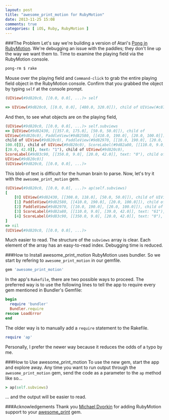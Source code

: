 ```yaml
---
layout: post
title: "awesome_print_motion for RubyMotion"
date: 2013-11-25 15:08
comments: true
categories: [ iOS, Ruby, RubyMotion ]
---
```

###The Problem
Let's say we're building a version of Atari's [Pong in RubyMotion](/blog/2013/02/26/atari-pong-rubymotion-objective-c/). We're debugging an issue with the paddles; they don't line up the way we want them to. Time to examine the playing field via the RubyMotion console.

```bash
pong-rm $ rake
```

Mouse over the playing field and `Command-click` to grab the entire playing field object in the RubyMotion console. Confirm that you grabbed the object by typing `self` at the console prompt.

```ruby
(UIView(#9d820c0, [[0.0, 0.0], ...)> self

=> UIView(#9d820c0, [[0.0, 0.0], [480.0, 320.0]]), child of UIView(#c876920)
```

And then, to see what objects are on the playing field,

```ruby
(UIView(#9d820c0, [[0.0, 0.0], ...)> self.subviews
=> [UIView(#9d82430, [[357.0, 175.0], [50.0, 50.0]]), child of
UIView(#9d820c0), PaddleView(#9d82580, [[410.0, 190.0], [20.0, 100.0]]),
child of UIView(#9d820c0), PaddleView(#9d82970, [[10.0, 190.0], [20.0,
100.0]]), child of UIView(#9d820c0), ScoreLabel(#9d82a80, [[110.0, 9.0],
[20.0, 42.0]], text: "1"), child of UIView(#9d820c0),
ScoreLabel(#9d83c90, [[350.0, 9.0], [20.0, 42.0]], text: "0"), child of
UIView(#9d820c0)]
(UIView(#9d820c0, [[0.0, 0.0], ...)>
```

This blob of text is difficult for the human brain to parse. Now, let's try it with the `awesome_print_motion` gem.
<!--more-->
```ruby
(UIView(#9d820c0, [[0.0, 0.0], ...)> ap(self.subviews)
[
    [0] UIView(#9d82430, [[308.0, 118.0], [50.0, 50.0]]), child of UIView(#9d820c0),
    [1] PaddleView(#9d82580, [[410.0, 190.0], [20.0, 100.0]]), child of UIView(#9d820c0),
    [2] PaddleView(#9d82970, [[10.0, 190.0], [20.0, 100.0]]), child of UIView(#9d820c0),
    [3] ScoreLabel(#9d82a80, [[110.0, 9.0], [39.0, 42.0]], text: "61"), child of UIView(#9d820c0),
    [4] ScoreLabel(#9d83c90, [[350.0, 9.0], [20.0, 42.0]], text: "0"), child of UIView(#9d820c0)
]
=> nil
(UIView(#9d820c0, [[0.0, 0.0], ...)>

```

Much easier to read. The structure of the `subviews` array is clear. Each element of the array has an easy-to-read index. Debugging time is reduced.

###How to Install awesome_print_motion
RubyMotion uses bundler. So we start by refering to `awesome_print_motion` in our gemfile.

```ruby
gem 'awesome_print_motion'
```

In the app's `Rakefile`, there are two possible ways to proceed. The preferred way is to use the following lines to tell the app to require every gem mentioned in Bundler's Gemfile:

```ruby
begin
  require 'bundler'
  Bundler.require
rescue LoadError
end
```

The older way is to manually add a `require` statement to the Rakefile.

```ruby
require 'ap'
```
Personally, I prefer the newer way because it reduces the odds of a typo
by me.

###How to Use awesome_print_motion
To use the new gem, start the app and explore away. Any time you want to
run output through the `awesome_print_motion` gem, send the code as a
parameter to the `ap` method like so...

```ruby
> ap(self.subviews)
```
... and the output will be easier to read.

###Acknowledgements
Thank you [Michael Dvorkin](http://www.dvorkin.net/) for adding RubyMotion support to your [awesome_print](http://rubygems.org/gems/awesome_print) gem.
